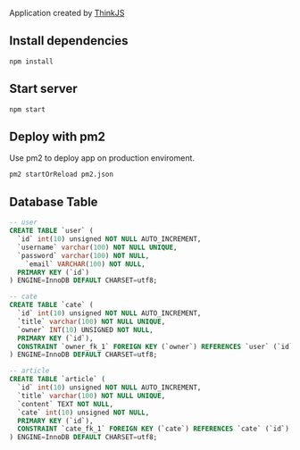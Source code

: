 Application created by [ThinkJS](http://www.thinkjs.org)

## Install dependencies

```
npm install
```

## Start server

```
npm start
```

## Deploy with pm2

Use pm2 to deploy app on production enviroment.

```
pm2 startOrReload pm2.json
```

## Database Table

```SQL
-- user
CREATE TABLE `user` (
  `id` int(10) unsigned NOT NULL AUTO_INCREMENT,
  `username` varchar(100) NOT NULL UNIQUE,
  `password` varchar(100) NOT NULL,
	`email` VARCHAR(100) NOT NULL,
  PRIMARY KEY (`id`)
) ENGINE=InnoDB DEFAULT CHARSET=utf8;

-- cate
CREATE TABLE `cate` (
  `id` int(10) unsigned NOT NULL AUTO_INCREMENT,
  `title` varchar(100) NOT NULL UNIQUE,
  `owner` INT(10) UNSIGNED NOT NULL,
  PRIMARY KEY (`id`),
  CONSTRAINT `owner_fk_1` FOREIGN KEY (`owner`) REFERENCES `user` (`id`)
) ENGINE=InnoDB DEFAULT CHARSET=utf8;

-- article
CREATE TABLE `article` (
  `id` int(10) unsigned NOT NULL AUTO_INCREMENT,
  `title` varchar(100) NOT NULL UNIQUE,
  `content` TEXT NOT NULL,
  `cate` int(10) unsigned NOT NULL,
  PRIMARY KEY (`id`),
  CONSTRAINT `cate_fk_1` FOREIGN KEY (`cate`) REFERENCES `cate` (`id`)
) ENGINE=InnoDB DEFAULT CHARSET=utf8;
```
